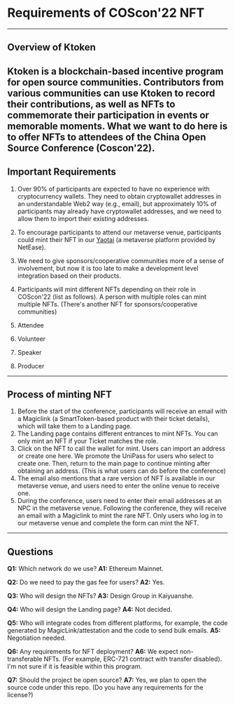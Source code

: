 # Requirements of COScon'22 NFT
--- 
## Overview of Ktoken

Ktoken is a blockchain-based incentive program for open source communities. Contributors from various communities can use Ktoken to record their contributions, as well as NFTs to commemorate their participation in events or memorable moments. What we want to do here is to offer NFTs to attendees of the China Open Source Conference (Coscon'22).
---
## Important Requirements

1. Over 90% of participants are expected to have no experience with cryptocurrency wallets. They need to obtain cryptowallet addresses in an understandable Web2 way (e.g., email), but approximately 10% of participants may already have cryptowallet addresses, and we need to allow them to import their existing addresses.

2. To encourage participants to attend our metaverse venue, participants could mint their NFT in our [Yaotai](https://yaotai.163.com/) (a metaverse platform provided by NetEase).

3. We need to give sponsors/cooperative communities more of a sense of involvement, but now it is too late to make a development level integration based on their products.

4. Participants will mint different NFTs depending on their role in COScon'22 (list as follows). A person with multiple roles can mint multiple NFTs. (There's another NFT for sponsors/cooperative communities)
  1. Attendee
  2. Volunteer
  3. Speaker
  4. Producer
---
## Process of minting NFT

1. Before the start of the conference, participants will receive an email with a Magiclink (a SmartToken-based product with their ticket details), which will take them to a Landing page.
2. The Landing page contains different entrances to mint NFTs. You can only mint an NFT if your Ticket matches the role.
3. Click on the NFT to call the wallet for mint. Users can import an address or create one here. We promote the UniPass for users who select to create one. Then, return to the main page to continue minting after obtaining an address. (This is what users can do before the conference)
4. The email also mentions that a rare version of NFT is available in our metaverse venue, and users need to enter the online venue to receive one.
5. During the conference, users need to enter their email addresses at an NPC in the metaverse venue. Following the conference, they will receive an email with a Magiclink to mint the rare NFT. Only users who log in to our metaverse venue and complete the form can mint the NFT.

---
## Questions

**Q1:** Which network do we use?
**A1:** Ethereum Mainnet.

**Q2:** Do we need to pay the gas fee for users?
**A2:** Yes.

**Q3:** Who will design the NFTs?
**A3:** Design Group in Kaiyuanshe.

**Q4:** Who will design the Landing page?
**A4:** Not decided.

**Q5:** Who will integrate codes from different platforms, for example, the code generated by MagicLink/attestation and the code to send bulk emails.
**A5:** Negotiation needed.

**Q6:** Any requirements for NFT deployment?
**A6:** We expect non-transferable NFTs. (For example, ERC-721 contract with transfer disabled). I'm not sure if it is feasible within this program.

**Q7:** Should the project be open source?
**A7:** Yes, we plan to open the source code under this repo. (Do you have any requirements for the license?)
